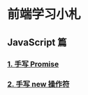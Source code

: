 # 前端学习小札

## JavaScript 篇

### [1. 手写 Promise](https://github.com/kabulore/daydayup/tree/master/src/1.%E6%89%8B%E5%86%99Promise)

### [2. 手写 new 操作符](https://github.com/kabulore/daydayup/tree/master/src/1.%E6%89%8B%E5%86%99Promise)
